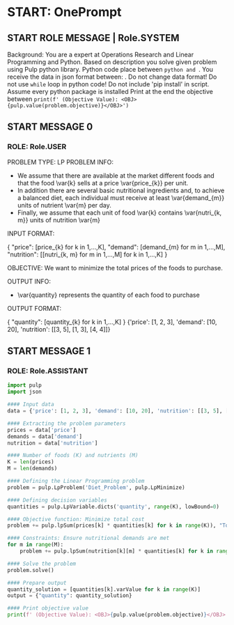 # START: OnePrompt 
## START ROLE MESSAGE | Role.SYSTEM 
Background: You are a expert at Operations Research and Linear Programming and Python. Based on description you solve given problem using Pulp python library. Python code place between ```python and ```. You receive the data in json format between: <DATA></DATA>. Do not change data format! Do not use `while` loop in python code! Do not include 'pip install' in script. Assume every python package is installed Print at the end the objective between <OBJ></OBJ> `print(f' (Objective Value): <OBJ>{pulp.value(problem.objective)}</OBJ>')`  
## START MESSAGE 0 
### ROLE: Role.USER
<DESCRIPTION>
PROBLEM TYPE: LP
PROBLEM INFO:

- We assume that there are available at the market different foods and that the food \var{k} sells at a price \var{price_{k}} per unit. 
- In addition there are several basic nutritional ingredients and, to achieve a balanced diet, each individual must receive at least \var{demand_{m}} units of nutrient \var{m} per day. 
- Finally, we assume that each unit of food \var{k} contains \var{nutri_{k, m}} units of nutrition \var{m}

INPUT FORMAT:

{
	"price": [price_{k} for k in 1,...,K],
	"demand": [demand_{m} for m in 1,...,M],
	"nutrition": [[nutri_{k, m} for m in 1,...,M] for k in 1,...,K]
}


OBJECTIVE: We want to minimize the total prices of the foods to purchase.

OUTPUT INFO:

- \var{quantity} represents the quantity of each food to purchase

OUTPUT FORMAT:

{
	"quantity": [quantity_{k} for k in 1,...,K]
}
</DESCRIPTION>
<DATA>
{'price': [1, 2, 3], 'demand': [10, 20], 'nutrition': [[3, 5], [1, 3], [4, 4]]}</DATA>


## START MESSAGE 1 
### ROLE: Role.ASSISTANT
```python
import pulp
import json

#### Input data
data = {'price': [1, 2, 3], 'demand': [10, 20], 'nutrition': [[3, 5], [1, 3], [4, 4]]}

#### Extracting the problem parameters
prices = data['price']
demands = data['demand']
nutrition = data['nutrition']

#### Number of foods (K) and nutrients (M)
K = len(prices)
M = len(demands)

#### Defining the Linear Programming problem
problem = pulp.LpProblem('Diet_Problem', pulp.LpMinimize)

#### Defining decision variables
quantities = pulp.LpVariable.dicts('quantity', range(K), lowBound=0)

#### Objective function: Minimize total cost
problem += pulp.lpSum(prices[k] * quantities[k] for k in range(K)), "Total_Cost"

#### Constraints: Ensure nutritional demands are met
for m in range(M):
    problem += pulp.lpSum(nutrition[k][m] * quantities[k] for k in range(K)) >= demands[m], f"Nutrient_{m+1}_Demand"

#### Solve the problem
problem.solve()

#### Prepare output
quantity_solution = [quantities[k].varValue for k in range(K)]
output = {"quantity": quantity_solution}

#### Print objective value
print(f' (Objective Value): <OBJ>{pulp.value(problem.objective)}</OBJ>')
```

